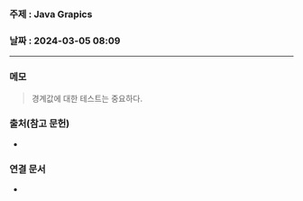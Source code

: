 ### 주제 : Java Grapics

### 날짜 : 2024-03-05 08:09
----
### 메모
> 경계값에 대한 테스트는 중요하다.

### 출처(참고 문헌)
-

### 연결 문서
-
